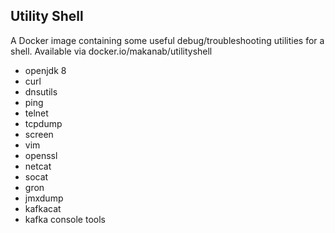 Utility Shell
-------------

A Docker image containing some useful debug/troubleshooting utilities for a shell. Available via docker.io/makanab/utilityshell
- openjdk 8
- curl
- dnsutils 
- ping
- telnet
- tcpdump
- screen
- vim
- openssl
- netcat
- socat
- gron
- jmxdump
- kafkacat
- kafka console tools
